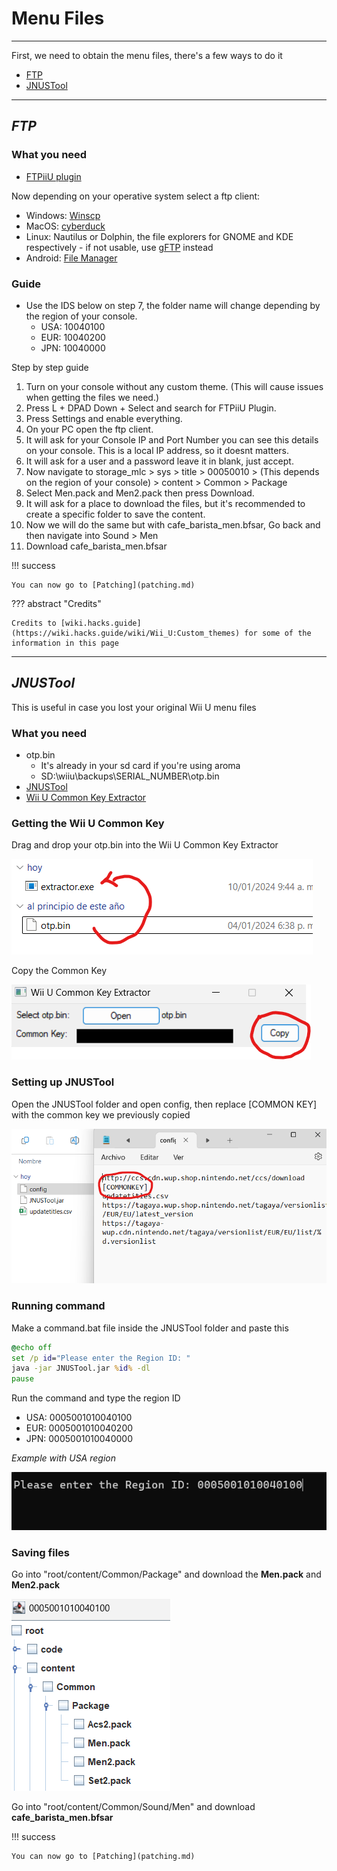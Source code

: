 # Menu Files

--------------

First, we need to obtain the menu files, there's a few ways to do it

- [FTP](#ftp)
- [JNUSTool](#jnustool)

--------------

## ***FTP***

### What you need

- [FTPiiU plugin](https://github.com/wiiu-env/ftpiiu_plugin/releases/tag/v0.3.1)

Now depending on your operative system select a ftp client:

- Windows: [Winscp](https://winscp.net/eng/download.php)
- MacOS: [cyberduck](https://cyberduck.io/download/)
- Linux: Nautilus or Dolphin, the file explorers for GNOME and KDE respectively - if not usable, use [gFTP](https://github.com/masneyb/gftp/releases/tag/2.9.1b) instead
- Android: [File Manager](https://play.google.com/store/apps/details?id=com.alphainventor.filemanager)

### Guide

- Use the IDS below on step 7, the folder name will change depending by the region of your console.
    - USA: 10040100
    - EUR: 10040200
    - JPN: 10040000

Step by step guide

1. Turn on your console without any custom theme. (This will cause issues when getting the files we need.)
2. Press L + DPAD Down + Select and search for FTPiiU Plugin.
3. Press Settings and enable everything.
4. On your PC open the ftp client.
5. It will ask for your Console IP and Port Number you can see this details on your console. This is a local IP address, so it doesnt matters.
6. It will ask for a user and a password leave it in blank, just accept.
7. Now navigate to storage_mlc > sys > title > 00050010 > (This depends on the region of your console) > content > Common > Package
8. Select Men.pack and Men2.pack then press Download.
9. It will ask for a place to download the files, but it's recommended to create a specific folder to save the content.
10. Now we will do the same but with cafe_barista_men.bfsar, Go back and then navigate into Sound > Men
11. Download cafe_barista_men.bfsar

!!! success

    You can now go to [Patching](patching.md)

??? abstract "Credits"

    Credits to [wiki.hacks.guide](https://wiki.hacks.guide/wiki/Wii_U:Custom_themes) for some of the information in this page

--------------

## ***JNUSTool***

This is useful in case you lost your original Wii U menu files

### What you need

- otp.bin
    - It's already in your sd card if you're using aroma
    - SD:\wiiu\backups\SERIAL_NUMBER\otp.bin
- [JNUSTool](https://github.com/Maschell/JNUSTool/releases/tag/0.3b)
- [Wii U Common Key Extractor](https://github.com/GaryOderNichts/WiiUCommonKeyExtractor/releases/tag/v1)

### **Getting the Wii U Common Key**

Drag and drop your otp.bin into the Wii U Common Key Extractor

![Image title](install1imgs/i1.png)

Copy the Common Key

![Image title](install1imgs/i2.png)

### **Setting up JNUSTool**

Open the JNUSTool folder and open config, then replace [COMMON KEY] with the common key we previously copied

![Image title](install1imgs/i3.png)

### **Running command**
Make a command.bat file inside the JNUSTool folder and paste this

``` bat
@echo off
set /p id="Please enter the Region ID: "
java -jar JNUSTool.jar %id% -dl
pause
```

Run the command and type the region ID

- USA: 0005001010040100
- EUR: 0005001010040200
- JPN: 0005001010040000

*Example with USA region*

![Image title](install1imgs/i4.png)

### **Saving files**

Go into "root/content/Common/Package" and download the **Men.pack** and **Men2.pack**

![Image title](install1imgs/i5.png)

Go into "root/content/Common/Sound/Men" and download **cafe_barista_men.bfsar**

!!! success

    You can now go to [Patching](patching.md)